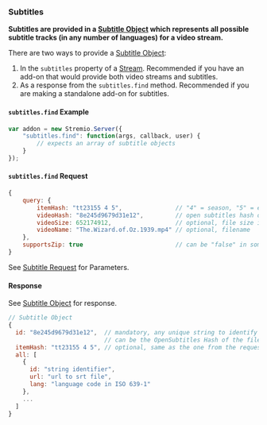 ### Subtitles

**Subtitles are provided in a [Subtitle Object](subtitle.object.md) which represents all possible subtitle tracks (in any number of languages) for a video stream.**

There are two ways to provide a [Subtitle Object](subtitle.object.md):

1. In the `subtitles` property of a [Stream](/docs/api/stream/stream.response.md). Recommended if you have an add-on that would provide both video streams and subtitles.
2. As a response from the `subtitles.find` method. Recommended if you are making a standalone add-on for subtitles.


#### `subtitles.find` Example

```javascript
var addon = new Stremio.Server({
	"subtitles.find": function(args, callback, user) {
		// expects an array of subtitle objects
	}
});
```

#### `subtitles.find` Request

```javascript
{
    query: {
        itemHash: "tt23155 4 5",               // "4" = season, "5" = episode, usage of this param can vary, see docs
        videoHash: "8e245d9679d31e12",         // open subtitles hash of file
        videoSize: 652174912,                  // optional, file size in bytes
        videoName: "The.Wizard.of.Oz.1939.mp4" // optional, filename
    },
    supportsZip: true                          // can be "false" in some rare cases
}
```

See [Subtitle Request](subtitles.find.md) for Parameters.

#### Response

See [Subtitle Object](subtitle.object.md) for response.

```javascript
// Subtitle Object
{
  id: "8e245d9679d31e12",  // mandatory, any unique string to identify this response
                           // can be the OpenSubtitles Hash of the file
  itemHash: "tt23155 4 5", // optional, same as the one from the request
  all: [
    {
      id: "string identifier",
      url: "url to srt file",
      lang: "language code in ISO 639-1"
    },
    ...
  ]
}
```
